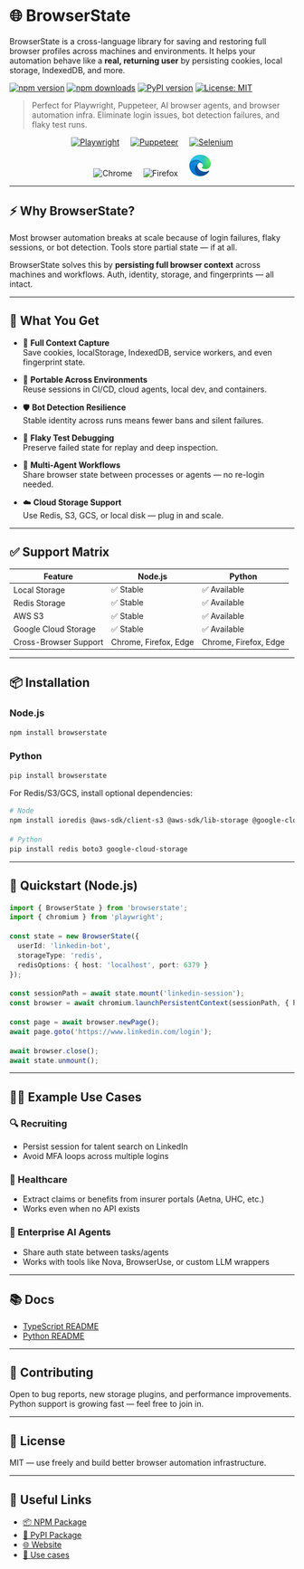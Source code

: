 # 🌐 BrowserState

BrowserState is a cross-language library for saving and restoring full browser profiles across machines and environments. It helps your automation behave like a **real, returning user** by persisting cookies, local storage, IndexedDB, and more.

[![npm version](https://img.shields.io/npm/v/browserstate.svg)](https://www.npmjs.com/package/browserstate)
[![npm downloads](https://img.shields.io/npm/dm/browserstate.svg)](https://www.npmjs.com/package/browserstate)
[![PyPI version](https://img.shields.io/pypi/v/browserstate.svg)](https://pypi.org/project/browserstate/)
[![License: MIT](https://img.shields.io/badge/License-MIT-yellow.svg)](https://opensource.org/licenses/MIT)

> Perfect for Playwright, Puppeteer, AI browser agents, and browser automation infra. Eliminate login issues, bot detection failures, and flaky test runs.

<p align="center">
  <a href="https://playwright.dev"><img src="https://playwright.dev/img/playwright-logo.svg" height="40" alt="Playwright"></a>
  &nbsp;&nbsp;&nbsp;
  <a href="https://pptr.dev"><img src="https://user-images.githubusercontent.com/10379601/29446482-04f7036a-841f-11e7-9872-91d1fc2ea683.png" height="40" alt="Puppeteer"></a>
  &nbsp;&nbsp;&nbsp;
  <a href="https://www.selenium.dev"><img src="https://cdn.jsdelivr.net/gh/SeleniumHQ/www.seleniumhq.org@master/src/main/webapp/images/selenium-logo.png" height="40" alt="Selenium"></a>
</p>

<p align="center">
  <img src="https://raw.githubusercontent.com/alrra/browser-logos/main/src/chrome/chrome.svg" height="38" title="Chrome"/>
  &nbsp;&nbsp;&nbsp;
  <img src="https://raw.githubusercontent.com/alrra/browser-logos/main/src/firefox/firefox.svg" height="38" title="Firefox"/>
  &nbsp;&nbsp;&nbsp;
  <img src="https://raw.githubusercontent.com/alrra/browser-logos/main/src/edge/edge.svg" height="38" title="Edge"/>
</p>

---

## ⚡ Why BrowserState?

Most browser automation breaks at scale because of login failures, flaky sessions, or bot detection. Tools store partial state — if at all.

BrowserState solves this by **persisting full browser context** across machines and workflows. Auth, identity, storage, and fingerprints — all intact.

---

## 🧠 What You Get

- 🔄 **Full Context Capture**  
  Save cookies, localStorage, IndexedDB, service workers, and even fingerprint state.

- 🧳 **Portable Across Environments**  
  Reuse sessions in CI/CD, cloud agents, local dev, and containers.

- 🛡️ **Bot Detection Resilience**  
  Stable identity across runs means fewer bans and silent failures.

- 🧪 **Flaky Test Debugging**  
  Preserve failed state for replay and deep inspection.

- 🔁 **Multi-Agent Workflows**  
  Share browser state between processes or agents — no re-login needed.

- ☁️ **Cloud Storage Support**  
  Use Redis, S3, GCS, or local disk — plug in and scale.

---

## ✅ Support Matrix

| Feature               | Node.js         | Python           |
|-----------------------|-----------------|------------------|
| Local Storage         | ✅ Stable        | ✅ Available      |
| Redis Storage         | ✅ Stable        | ✅ Available      |
| AWS S3                | ✅ Stable        | ✅ Available      |
| Google Cloud Storage  | ✅ Stable        | ✅ Available      |
| Cross-Browser Support | Chrome, Firefox, Edge | Chrome, Firefox, Edge |

---

## 📦 Installation

### Node.js

```bash
npm install browserstate
```

### Python

```bash
pip install browserstate
```

For Redis/S3/GCS, install optional dependencies:
```bash
# Node
npm install ioredis @aws-sdk/client-s3 @aws-sdk/lib-storage @google-cloud/storage

# Python
pip install redis boto3 google-cloud-storage
```

---

## 🚀 Quickstart (Node.js)

```ts
import { BrowserState } from 'browserstate';
import { chromium } from 'playwright';

const state = new BrowserState({
  userId: 'linkedin-bot',
  storageType: 'redis',
  redisOptions: { host: 'localhost', port: 6379 }
});

const sessionPath = await state.mount('linkedin-session');
const browser = await chromium.launchPersistentContext(sessionPath, { headless: false });

const page = await browser.newPage();
await page.goto('https://www.linkedin.com/login');

await browser.close();
await state.unmount();
```

---

## 🧑‍💻 Example Use Cases

### 🔍 Recruiting

- Persist session for talent search on LinkedIn
- Avoid MFA loops across multiple logins

### 🏥 Healthcare

- Extract claims or benefits from insurer portals (Aetna, UHC, etc.)
- Works even when no API exists

### 💼 Enterprise AI Agents

- Share auth state between tasks/agents
- Works with tools like Nova, BrowserUse, or custom LLM wrappers

---

## 📚 Docs

- [TypeScript README](./typescript/README.md)
- [Python README](./python/README.md)

---

## 🤝 Contributing

Open to bug reports, new storage plugins, and performance improvements. Python support is growing fast — feel free to join in.

---

## 🪪 License

MIT — use freely and build better browser automation infrastructure.

---

## 🔗 Useful Links

- [📦 NPM Package](https://www.npmjs.com/package/browserstate)
- [🐍 PyPI Package](https://pypi.org/project/browserstate/)
- [🌐 Website](https://browserstate.io)
- [🧠 Use cases](https://github.com/browserstate-org/browserstate/issues)
